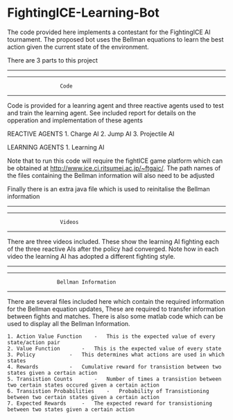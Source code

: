 # FightingICE-Learning-Bot
The code provided here implements a contestant for the FightingICE AI tournament. The proposed bot uses the Bellman equations to learn the best action given the current state of the environment.

There are 3 parts to this project

_____________________________________________________________________________
_____________________________________________________________________________

				     Code
_____________________________________________________________________________
Code is provided for a leanring agent and three reactive agents used to test 
and train the learning agent. See included report for details on the opperation
and implementation of these agents

REACTIVE AGENTS
	1. Charge AI
	2. Jump AI
	3. Projectile AI

LEARNING AGENTS
	1. Learning AI

Note that to run this code will require the fightICE game platform which can 
be obtained at <http://www.ice.ci.ritsumei.ac.jp/~ftgaic/>. The path names of
the files containing the Bellman information will also need to be adjusted

Finally there is an extra java file which is used to reinitalise the Bellman
information

_____________________________________________________________________________
_____________________________________________________________________________

				     Videos
_____________________________________________________________________________
There are three videos included. These show the learning AI fighting each of 
the three reactive AIs after the policy had converged. Note how in each video
the learning AI has adopted a different fighting style.

_____________________________________________________________________________
_____________________________________________________________________________

			        Bellman Information
_____________________________________________________________________________
There are several files included here which contain the required information
for the Bellman equation updates, These are required to transfer information 
between fights and matches. There is also some matlab code which can be used 
to display all the Bellman Information.

	1. Action Value Function	-	This is the expected value of every state/action pair
	2. Value Function		-	This is the expected value of every state
	3. Policy			- 	This determines what actions are used in which states
	4. Rewards			-	Cumulative reward for transistion between two states given a certain action
	5. Transistion Counts		-	Number of times a transistion between two certain states occured given a certain action
	6. Transistion Probabilities	-	Probability of Transistioning between two certain states given a certain action
	7. Expected Rewards		-	The expected reward for transistioning between two states given a certain action
